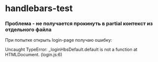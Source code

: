 # handlebars-test

### Проблема - не получается прокинуть в partial контекст из отдельного файла

При попытке открыть login-page получаю ошибку:

Uncaught TypeError: _loginHbsDefault.default is not a function
    at HTMLDocument.<anonymous> (login.js:6)
